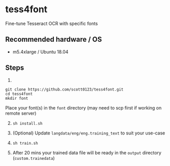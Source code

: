# tess4font
Fine-tune Tesseract OCR with specific fonts

## Recommended hardware / OS
* m5.4xlarge / Ubuntu 18.04

## Steps
1. 
```shell
git clone https://github.com/scott0123/tess4font.git
cd tess4font
mkdir font
```
Place your font(s) in the `font` directory (may need to scp first if working on remote server)

2. `sh install.sh`

3. (Optional) Update `langdata/eng/eng.training_text` to suit your use-case

4. `sh train.sh`

5. After 20 mins your trained data file will be ready in the `output` directory (`custom.trainedata`)
